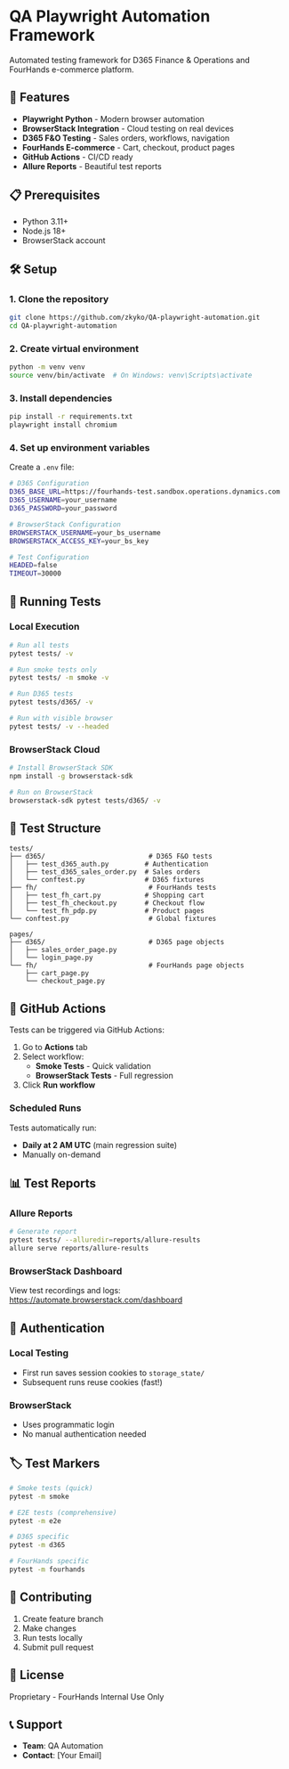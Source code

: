 # QA Playwright Automation Framework

Automated testing framework for D365 Finance & Operations and FourHands e-commerce platform.

## 🚀 Features

- **Playwright Python** - Modern browser automation
- **BrowserStack Integration** - Cloud testing on real devices
- **D365 F&O Testing** - Sales orders, workflows, navigation
- **FourHands E-commerce** - Cart, checkout, product pages
- **GitHub Actions** - CI/CD ready
- **Allure Reports** - Beautiful test reports

## 📋 Prerequisites

- Python 3.11+
- Node.js 18+
- BrowserStack account

## 🛠️ Setup

### 1. Clone the repository

```bash
git clone https://github.com/zkyko/QA-playwright-automation.git
cd QA-playwright-automation
```

### 2. Create virtual environment

```bash
python -m venv venv
source venv/bin/activate  # On Windows: venv\Scripts\activate
```

### 3. Install dependencies

```bash
pip install -r requirements.txt
playwright install chromium
```

### 4. Set up environment variables

Create a `.env` file:

```bash
# D365 Configuration
D365_BASE_URL=https://fourhands-test.sandbox.operations.dynamics.com
D365_USERNAME=your_username
D365_PASSWORD=your_password

# BrowserStack Configuration  
BROWSERSTACK_USERNAME=your_bs_username
BROWSERSTACK_ACCESS_KEY=your_bs_key

# Test Configuration
HEADED=false
TIMEOUT=30000
```

## 🧪 Running Tests

### Local Execution

```bash
# Run all tests
pytest tests/ -v

# Run smoke tests only
pytest tests/ -m smoke -v

# Run D365 tests
pytest tests/d365/ -v

# Run with visible browser
pytest tests/ -v --headed
```

### BrowserStack Cloud

```bash
# Install BrowserStack SDK
npm install -g browserstack-sdk

# Run on BrowserStack
browserstack-sdk pytest tests/d365/ -v
```

## 🎯 Test Structure

```
tests/
├── d365/                          # D365 F&O tests
│   ├── test_d365_auth.py         # Authentication
│   ├── test_d365_sales_order.py  # Sales orders
│   └── conftest.py               # D365 fixtures
├── fh/                            # FourHands tests
│   ├── test_fh_cart.py           # Shopping cart
│   ├── test_fh_checkout.py       # Checkout flow
│   └── test_fh_pdp.py            # Product pages
└── conftest.py                    # Global fixtures

pages/
├── d365/                          # D365 page objects
│   ├── sales_order_page.py
│   └── login_page.py
└── fh/                            # FourHands page objects
    ├── cart_page.py
    └── checkout_page.py
```

## 🔄 GitHub Actions

Tests can be triggered via GitHub Actions:

1. Go to **Actions** tab
2. Select workflow:
   - **Smoke Tests** - Quick validation
   - **BrowserStack Tests** - Full regression
3. Click **Run workflow**

### Scheduled Runs

Tests automatically run:
- **Daily at 2 AM UTC** (main regression suite)
- Manually on-demand

## 📊 Test Reports

### Allure Reports

```bash
# Generate report
pytest tests/ --alluredir=reports/allure-results
allure serve reports/allure-results
```

### BrowserStack Dashboard

View test recordings and logs:
https://automate.browserstack.com/dashboard

## 🔐 Authentication

### Local Testing
- First run saves session cookies to `storage_state/`
- Subsequent runs reuse cookies (fast!)

### BrowserStack
- Uses programmatic login
- No manual authentication needed

## 🏷️ Test Markers

```bash
# Smoke tests (quick)
pytest -m smoke

# E2E tests (comprehensive)
pytest -m e2e

# D365 specific
pytest -m d365

# FourHands specific  
pytest -m fourhands
```

## 🤝 Contributing

1. Create feature branch
2. Make changes
3. Run tests locally
4. Submit pull request

## 📝 License

Proprietary - FourHands Internal Use Only

## 📞 Support

- **Team**: QA Automation
- **Contact**: [Your Email]
